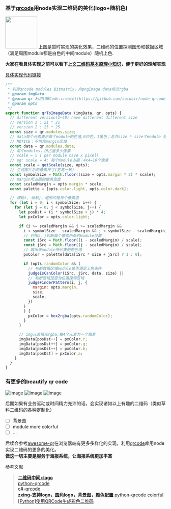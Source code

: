 ### 基于[qrcode](https://github.com/soldair/node-qrcode)用node实现二维码的美化(logo+随机色)

<img width="100" height="100" src="https://user-images.githubusercontent.com/13174560/49071997-2f5ed780-f26a-11e8-96c6-6eb558e7a42d.png" alt="">    
上图是暂时实现的美化效果，二维码的位置探测图形和数据区域（满足周围module都是白色的中间module）随机上色.    

**大家在看具体实现之前可以看下[上文二维码基本原理小知识](https://github.com/xuqinggang/blog/issues/12)，便于更好的理解实现**

[具体实现代码链接](https://github.com/xuqinggang/qrcode-color/blob/master/index.ts#L3-L53)
```javascript
/**
 * 利用qrcode modules Bitmatrix，向pngImage.data填充rgba
 * @param imgData
 * @param qr 利用[QRCode.create](https://github.com/soldair/node-qrcode#createtext-options)创建返回的qrObj
 * @param opts
 */
export function qrToImageData (imgData, qr, opts) {
  // different version(1~40) have different different size
  // version 1 : 21 * 21
  // version 2 : 25 * 25
  const size = qr.modules.size;
  // data每个元素表示每个module的色值,0白色，1黑色；总共size * size个module 是个一维数组
  // NOTICE：不包含margin区域
  const data = qr.modules.data;
  // 每个modules，所占据多少像素
  // scale = x ( per module have x pixel)
  // eg: scale = 4; 每个module占据：4x4=16个像素
  const scale = getScale(size, opts);
  // 生成图片后的像素尺寸(宽高一致)
  const symbolSize = Math.floor((size + opts.margin * 2) * scale);
  // margin所占据的像素宽度
  const scaledMargin = opts.margin * scale;
  const palette = [opts.color.light, opts.color.dark];

  // 横轴i, 纵轴j，遍历的是每个像素值
  for (let i = 0; i < symbolSize; i++) {
    for (let j = 0; j < symbolSize; j++) {
      let posDst = (i * symbolSize + j) * 4;
      let pxColor = opts.color.light;

      if (i >= scaledMargin && j >= scaledMargin &&
        i < symbolSize - scaledMargin && j < symbolSize - scaledMargin) {
        // 利用i、j判断每个像素所处的module位置
        const iSrc = Math.floor((i - scaledMargin) / scale);
        const jSrc = Math.floor((j - scaledMargin) / scale);
        // 取出该module所代表的颜色值
        pxColor = palette[data[iSrc * size + jSrc] ? 1 : 0];

        if (opts.randomColor && (
          // 判断数据区域module是否满足上色条件
          judgeIsCanColor(iSrc, jSrc, data, size) ||
          // 判断区域是否为位置探测区域
          judgeFinderPattern(i, j, {
            margin: opts.margin,
            size,
            scale,
          })
        )
        ) {
          pxColor = hex2rgba(opts.randomColor);
        }
      }

      // img元素填充rgba,每4个元素为一个像素
      imgData[posDst++] = pxColor.r;
      imgData[posDst++] = pxColor.g;
      imgData[posDst++] = pxColor.b;
      imgData[posDst] = pxColor.a;
    }
  }
}
```

### 有更多的beautify qr code
![image](https://user-images.githubusercontent.com/13174560/48657986-4d138c00-ea75-11e8-95b9-93eb91ce0aa1.png)
![image](https://user-images.githubusercontent.com/13174560/48657988-5a307b00-ea75-11e8-92be-e409c815e22d.png)
![image](https://user-images.githubusercontent.com/13174560/48657996-66b4d380-ea75-11e8-966f-81d1041f1390.png)

后期如果有业务驱动或时间精力充沛的话，会实现诸如以上有趣的二维码（类似草料二维码的各种定制化）    
- [ ] 背景图
- [ ] module more colorful
- [ ] ...

后续会参考[awesome-qr](https://github.com/SumiMakito/Awesome-qr.js/blob/master/README-zh_CN.md)在浏览器端有更多多样化的实现，利用[qrcode](https://github.com/soldair/node-qrcode)库用node实现二维码的更多的美化。   
**做这一切主要是服务于海报系统，让海报系统更加丰富**


参考文献
> **[二维码中间+logo](https://www.jianshu.com/p/000d4a63f9ca)**   
> [python-qrcode](https://pypi.org/project/qrcode/)   
> [c#-qrcode](https://github.com/codebude/QRCoder)    
> **[zxing-支持logo，圆角logo，背景图，颜色配置](https://my.oschina.net/u/566591/blog/1491697)**
> [python-qrcode colorful](https://github.com/lincolnloop/python-qrcode/blob/master/qrcode/image/pil.py)
> [[Python]使用QRCode生成彩色二维码](https://www.cnblogs.com/syh6324/p/9497135.html)
